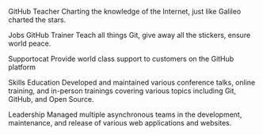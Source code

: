 GitHub Teacher
Charting the knowledge of the Internet, just like Galileo charted the stars.

Jobs
GitHub Trainer
Teach all things Git, give away all the stickers, ensure world peace.

Supportocat
Provide world class support to customers on the GitHub platform

Skills
Education
Developed and maintained various conference talks, online training, and in-person trainings covering various topics including Git, GitHub, and Open Source.

Leadership
Managed multiple asynchronous teams in the development, maintenance, and release of various web applications and websites.
